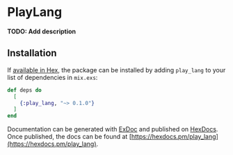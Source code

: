 # PlayLang

**TODO: Add description**

## Installation

If [available in Hex](https://hex.pm/docs/publish), the package can be installed
by adding `play_lang` to your list of dependencies in `mix.exs`:

```elixir
def deps do
  [
    {:play_lang, "~> 0.1.0"}
  ]
end
```

Documentation can be generated with [ExDoc](https://github.com/elixir-lang/ex_doc)
and published on [HexDocs](https://hexdocs.pm). Once published, the docs can
be found at [https://hexdocs.pm/play_lang](https://hexdocs.pm/play_lang).

